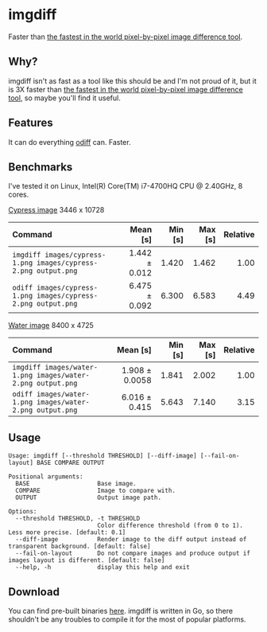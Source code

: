 # imgdiff

Faster than [the fastest in the world pixel-by-pixel image difference tool](https://github.com/dmtrKovalenko/odiff).

## Why?

imgdiff isn't as fast as a tool like this should be and I'm not proud of it, but it is 3X faster than
[the fastest in the world pixel-by-pixel image difference tool](https://github.com/dmtrKovalenko/odiff),
so maybe you'll find it useful.

## Features

It can do everything [odiff](https://github.com/dmtrKovalenko/odiff) can. Faster.

## Benchmarks

I've tested it on Linux, Intel(R) Core(TM) i7-4700HQ CPU @ 2.40GHz, 8 cores.

[Cypress image](https://github.com/dmtrKovalenko/odiff/blob/main/images/www.cypress.io.png) 3446 x 10728

| Command                                                        |      Mean [s] | Min [s] | Max [s] | Relative |
| :------------------------------------------------------------- | ------------: | ------: | ------: | -------: |
| `imgdiff images/cypress-1.png images/cypress-2.png output.png` | 1.442 ± 0.012 |   1.420 |   1.462 |     1.00 |
| `odiff images/cypress-1.png images/cypress-2.png output.png`   | 6.475 ± 0.092 |   6.300 |   6.583 |     4.49 |

[Water image](https://github.com/dmtrKovalenko/odiff/blob/main/images/water-4k.png) 8400 x 4725

| Command                                                    |       Mean [s] | Min [s] | Max [s] | Relative |
| :--------------------------------------------------------- | -------------: | ------: | ------: | -------: |
| `imgdiff images/water-1.png images/water-2.png output.png` | 1.908 ± 0.0058 |   1.841 |   2.002 |     1.00 |
| `odiff images/water-1.png images/water-2.png output.png`   |  6.016 ± 0.415 |   5.643 |   7.140 |     3.15 |

## Usage

```
Usage: imgdiff [--threshold THRESHOLD] [--diff-image] [--fail-on-layout] BASE COMPARE OUTPUT

Positional arguments:
  BASE                   Base image.
  COMPARE                Image to compare with.
  OUTPUT                 Output image path.

Options:
  --threshold THRESHOLD, -t THRESHOLD
                         Color difference threshold (from 0 to 1). Less more precise. [default: 0.1]
  --diff-image           Render image to the diff output instead of transparent background. [default: false]
  --fail-on-layout       Do not compare images and produce output if images layout is different. [default: false]
  --help, -h             display this help and exit
```

## Download

You can find pre-built binaries [here](https://github.com/n7olkachev/imgdiff/releases/tag/v1.0.0).
imgdiff is written in Go, so there shouldn't be any troubles to compile it for the most of popular platforms.
